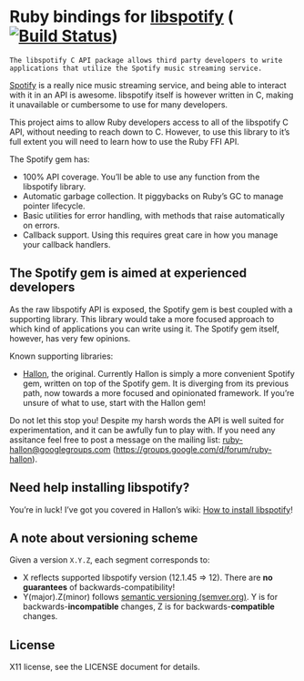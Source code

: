Ruby bindings for [libspotify][] ([![Build Status](https://secure.travis-ci.org/Burgestrand/libspotify-ruby.png?branch=master)](http://travis-ci.org/Burgestrand/libspotify-ruby))
================================

    The libspotify C API package allows third party developers to write
    applications that utilize the Spotify music streaming service.

[Spotify][] is a really nice music streaming service, and being able to interact
with it in an API is awesome. libspotify itself is however written in C, making
it unavailable or cumbersome to use for many developers.

This project aims to allow Ruby developers access to all of the libspotify C API,
without needing to reach down to C. However, to use this library to it’s full extent
you will need to learn how to use the Ruby FFI API.

The Spotify gem has:

- 100% API coverage. You’ll be able to use any function from the libspotify library.
- Automatic garbage collection. It piggybacks on Ruby’s GC to manage pointer lifecycle.
- Basic utilities for error handling, with methods that raise automatically on errors.
- Callback support. Using this requires great care in how you manage your callback handlers.

The Spotify gem is aimed at experienced developers
--------------------------------------------------
As the raw libspotify API is exposed, the Spotify gem is best coupled with a supporting
library. This library would take a more focused approach to which kind of applications
you can write using it. The Spotify gem itself, however, has very few opinions.

Known supporting libraries:

- [Hallon](https://github.com/Burgestrand/Hallon), the original. Currently Hallon is simply
  a more convenient Spotify gem, written on top of the Spotify gem. It is diverging from its
  previous path, now towards a more focused and opinionated framework. If you’re unsure of
  what to use, start with the Hallon gem!

Do not let this stop you! Despite my harsh words the API is well suited for experimentation,
and it can be awfully fun to play with. If you need any assitance feel free to post a message
on the mailing list: [ruby-hallon@googlegroups.com][] (<https://groups.google.com/d/forum/ruby-hallon>).

Need help installing libspotify?
--------------------------------
You’re in luck! I’ve got you covered in Hallon’s wiki: [How to install libspotify](https://github.com/Burgestrand/Hallon/wiki/How-to-install-libspotify)!

A note about versioning scheme
------------------------------
Given a version `X.Y.Z`, each segment corresponds to:

- X reflects supported libspotify version (12.1.45 => 12). There are __no guarantees__ of backwards-compatibility!
- Y(major).Z(minor) follows [semantic versioning (semver.org)][]. Y is for backwards-**incompatible** changes, Z is for backwards-**compatible** changes.

License
-------
X11 license, see the LICENSE document for details.

[semantic versioning (semver.org)]: http://semver.org/
[ruby-hallon@googlegroups.com]: mailto:ruby-hallon@googlegroups.com
[libspotify]: http://developer.spotify.com/en/libspotify/overview/
[Spotify]: https://www.spotify.com/
[Hallon]: https://github.com/Burgestrand/Hallon
